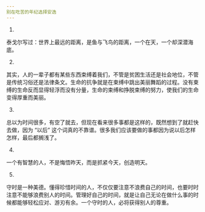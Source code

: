 ```yaml
---
别在吃苦的年纪选择安逸
---
```


1.

泰戈尔写过：世界上最远的距离，是鱼与飞鸟的距离，一个在天，一个却深潜海底。

2.

其实，人的一辈子都有某些东西束缚着我们，不管是贫困生活还是社会地位，不管是传统习俗还是法律条文。生命的抗争就是在束缚中跳出美丽舞蹈的过程。没有束缚的生命反而显得轻浮而没有分量，生命的束缚和挣脱束缚的努力，使我们的生命变得厚重而美丽。

3.

总以为时间很多，有空了就去，但现在看来很多事都是这样的，既然想到了就赶快去做，因为 “以后” 这个词真的不靠谱。很多我们应该要做的事都因为说以后怎样怎样，最后都搁浅了。

4.

一个有智慧的人，不是悔悟昨天，而是抓紧今天，创造明天。

5.

守时是一种美德。懂得珍惜时间的人，不仅仅要注意不浪费自己的时间，也要时时注意不能够浪费别人的时间。管理好自己的时间，就是让自己无论在做什么事的时候都能够轻松应对、游刃有余。一个守时的人，必将获得别人的尊重。

